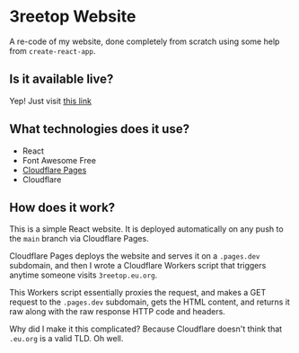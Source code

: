 # 3reetop Website
A re-code of my website, done completely from scratch using some help from `create-react-app`.

## Is it available live?
Yep! Just visit [this link](https://3reetop.eu.org)

## What technologies does it use?
- React
- Font Awesome Free
- [Cloudflare Pages](https://pages.cloudflare.com)
- Cloudflare

## How does it work?
This is a simple React website. It is deployed automatically on any push to the `main` branch via Cloudflare Pages.

Cloudflare Pages deploys the website and serves it on a `.pages.dev` subdomain, and then I wrote a Cloudflare Workers script
that triggers anytime someone visits `3reetop.eu.org`.

This Workers script essentially proxies the request, and makes a GET request to the `.pages.dev` subdomain, gets the HTML content,
and returns it raw along with the raw response HTTP code and headers.

Why did I make it this complicated? Because Cloudflare doesn't think that `.eu.org` is a valid TLD. Oh well.
